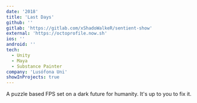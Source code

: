 ```yaml
---
date: '2018'
title: 'Last Days'
github: ''
gitlab: 'https://gitlab.com/xShadoWalkeR/sentient-show'
external: 'https://octoprofile.now.sh'
ios: ''
android: ''
tech:
  - Unity
  - Maya
  - Substance Painter
company: 'Lusófona Uni'
showInProjects: true
---
```


A puzzle based FPS set on a dark future for humanity. It's up to you to fix it.
